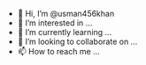 - 👋 Hi, I’m @usman456khan
- 👀 I’m interested in ...
- 🌱 I’m currently learning ...
- 💞️ I’m looking to collaborate on ...
- 📫 How to reach me ...

<!---
usman456khan/usman456khan is a ✨ special ✨ repository because its `README.md` (this file) appears on your GitHub profile.
You can click the Preview link to take a look at your changes.
--->
